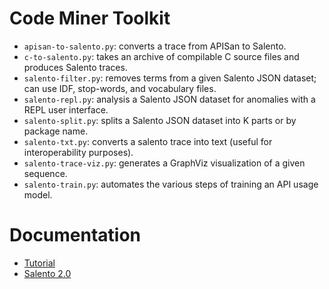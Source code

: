 # Code Miner Toolkit

* `apisan-to-salento.py`: converts a trace from APISan to Salento.
* `c-to-salento.py`: takes an archive of compilable C source files and produces Salento traces.
* `salento-filter.py`: removes terms from a given Salento JSON dataset; can use IDF, stop-words, and vocabulary files.
* `salento-repl.py`: analysis a Salento JSON dataset for anomalies with a REPL user interface.
* `salento-split.py`: splits a Salento JSON dataset into K parts or by package name.
* `salento-txt.py`: converts a salento trace into text (useful for interoperability purposes).
* `salento-trace-viz.py`: generates a GraphViz visualization of a given sequence.
* `salento-train.py`: automates the various steps of training an API usage model.

# Documentation

* [Tutorial](docs/tutorial.md)
* [Salento 2.0](docs/salento-2.0.md)
